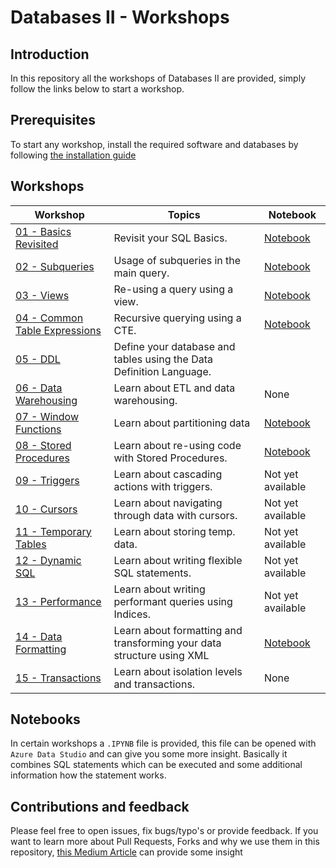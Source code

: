 # Databases II - Workshops

## Introduction

In this repository all the workshops of Databases II are provided, simply follow the links below to start a workshop.

## Prerequisites
To start any workshop, install the required software and databases by following [the installation guide](installation.md)

## Workshops
| Workshop | Topics | Notebook |
| -------- | ------ | -------- |
| [01 - Basics Revisited](/workshops/basic/basic.md) | Revisit your SQL Basics. | [Notebook](/workshops/basic/notebook.ipynb)  |
| [02 - Subqueries](/workshops/subqueries/subqueries.md) | Usage of subqueries in the main query. | [Notebook](/workshops/subqueries/notebook.ipynb) |
| [03 - Views](/workshops/views/views.md) | Re-using a query using a view. | [Notebook](/workshops/views/notebook.ipynb) |
| [04 - Common Table Expressions](/workshops/cte/cte.md) | Recursive querying using a CTE. | [Notebook](/workshops/cte/notebook.ipynb) |
| [05 - DDL](/workshops/ddl/ddl.md) | Define your database and tables using the Data Definition Language. |
| [06 - Data Warehousing](/workshops/dwh/dwh.md) | Learn about ETL and data warehousing. | None |
| [07 - Window Functions](/workshops/window-functions/window-functions.md) | Learn about partitioning data | [Notebook](/workshops/window-functions/notebook.ipynb) |
| [08 - Stored Procedures](/workshops/stored-procedures/stored-procedures.md) | Learn about re-using code with Stored Procedures. | [Notebook](/workshops/stored-procedures/notebook.ipynb) |
| [09 - Triggers](/workshops/triggers/triggers.md) | Learn about cascading actions with triggers. | Not yet available |
| [10 - Cursors](/workshops/cursors/cursors.md) | Learn about navigating through data with cursors. | Not yet available |
| [11 - Temporary Tables](/workshops/temp-tables/temp-tables.md) | Learn about storing temp. data. | Not yet available |
| [12 - Dynamic SQL](/workshops/dynamic-sql/dynamic-sql.md) | Learn about writing flexible SQL statements. | Not yet available |
| [13 - Performance](/workshops/performance/performance.md) | Learn about writing performant queries using Indices.| Not yet available |
| [14 - Data Formatting](/workshops/xml/xml.md) | Learn about formatting and transforming your data structure using XML| [Notebook](/workshops/xml/notebook.ipynb) |
| [15 - Transactions](/workshops/transactions/transactions.md) | Learn about isolation levels and transactions. | None |

## Notebooks
In certain workshops a `.IPYNB` file is provided, this file can be opened with `Azure Data Studio` and can give you some more insight. Basically it combines SQL statements which can be executed and some additional information how the statement works. 

## Contributions and feedback
Please feel free to open issues, fix bugs/typo's or provide feedback. If you want to learn more about Pull Requests, Forks and why we use them in this repository, [this Medium Article](https://zellwk.com/blog/submit-pull-request) can provide some insight
